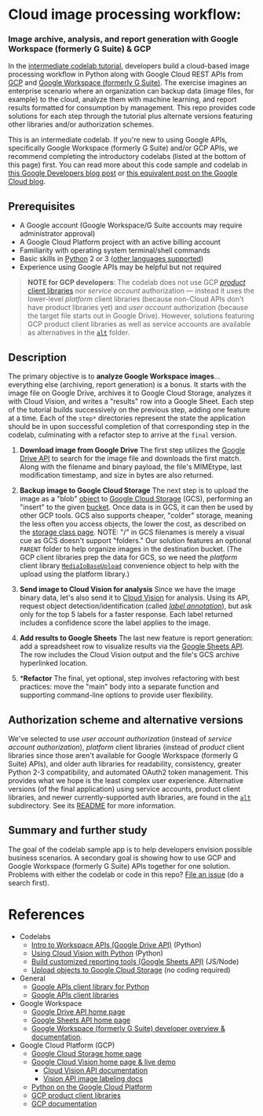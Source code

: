 # Cloud image processing workflow:
### Image archive, analysis, and report generation with Google Workspace (formerly G Suite) & GCP

In the [intermediate codelab tutorial](https://codelabs.developers.google.com/codelabs/drive-gcs-vision-sheets?utm_source=codelabs&utm_medium=et&utm_campaign=CDR_wes_workplace_gsdsanalyzegsimg_gsds_200114&utm_content=-), developers build a cloud-based image processing workflow in Python along with Google Cloud REST APIs from [GCP](http://cloud.google.com) and [Google Workspace (formerly G Suite)](http://developers.google.com/gsuite). The exercise imagines an enterprise scenario where an organization can backup data (image files, for example) to the cloud, analyze them with machine learning, and report results formatted for consumption by management. This repo provides code solutions for each step through the tutorial plus alternate versions featuring other libraries and/or authorization schemes.

This is an intermediate codelab. If you're new to using Google APIs, specifically Google Workspace (formerly G Suite) and/or GCP APIs, we recommend completing the introductory codelabs (listed at the bottom of this page) first. You can read more about this code sample and codelab in [this Google Developers blog post](https://developers.googleblog.com/2020/10/image-archive-analysis-and-report?utm_source=ext&utm_medium=partner&utm_campaign=CDR_wes_workplace_gsdsanalyzegsimg_gsds_200114&utm_content=-) or [this equivalent post on the Google Cloud blog](https://cloud.google.com/blog/topics/developers-practitioners/image-archive-analysis-and-report-generation-google-apis?utm_source=blog&utm_medium=partner&utm_campaign=CDR_wes_workplace_gsdsanalyzegsimg_gsds_200114).


## Prerequisites

- A Google account (Google Workspace/G Suite accounts may require administrator approval)
- A Google Cloud Platform project with an active billing account
- Familiarity with operating system terminal/shell commands
- Basic skills in [Python](http://python.org) 2 or 3 ([other languages supported](http://developers.google.com/api-client-library))
- Experience using Google APIs may be helpful but not required

> **NOTE for GCP developers**:
> The codelab does not use GCP [*product* client libraries](https://cloud.google.com/apis/docs/cloud-client-libraries) nor _service account_ authorization — instead it uses the lower-level *platform* client libraries (because non-Cloud APIs don't have product libraries yet) and _user account_ authorization (because the target file starts out in Google Drive). However, solutions featuring GCP product client libraries as well as service accounts are available as alternatives in the [`alt`](alt) folder.


## Description

The primary objective is to **analyze Google Workspace images**... everything else (archiving, report generation) is a bonus. It starts with the image file on Google Drive, archives it to Google Cloud Storage, analyzes it with Cloud Vision, and writes a "results" row into a Google Sheet. Each step of the tutorial builds successively on the previous step, adding one feature at a time. Each of the `step*` directories represent the state the application should be in upon successful completion of that corresponding step in the codelab, culminating with a refactor step to arrive at the `final` version.

1. **Download image from Google Drive**
 The first step utilizes the [Google Drive API](https://developers.google.com/drive) to search for the image file and downloads the first match. Along with the filename and binary payload, the file's MIMEtype, last modification timestamp, and size in bytes are also returned.

1. **Backup image to Google Cloud Storage**
 The next step is to upload the image as a "blob" [object](https://cloud.google.com/storage/docs/key-terms#objects) to [Google Cloud Storage](https://cloud.google.com/storage) (GCS), performing an "insert" to the given [bucket](https://cloud.google.com/storage/docs/key-terms#buckets). Once data is in GCS, it can then be used by other GCP tools. GCS also supports cheaper, "colder" storage, meaning the less often you access objects, the lower the cost, as described on the [storage class page](https://cloud.google.com/storage/docs/storage-classes). NOTE: "/" in GCS filenames is merely a visual cue as GCS doesn't support "folders." Our solution features an optional `PARENT` folder to help organize images in the destination bucket. (The GCP client libraries prep the data for GCS, so we need the *platform* client library [`MediaIoBaseUpload`](https://googleapis.github.io/google-api-python-client/docs/epy/googleapiclient.http.MediaIoBaseUpload-class.html) convenience object to help with the upload using the platform library.)

1. **Send image to Cloud Vision for analysis**
 Since we have the image binary data, let's also send it to [Cloud Vision](https://cloud.google.com/vision) for analysis. Using its API, request object detection/identification (called [_label annotation_](https://cloud.google.com/vision/docs/labels)), but ask only for the top 5 labels for a faster response. Each label returned includes a confidence score the label applies to the image.

1. **Add results to Google Sheets**
 The last new feature is report generation: add a spreadsheet row to visualize results via the [Google Sheets API](https://developers.google.com/sheets). The row includes the Cloud Vision output and the file's GCS archive hyperlinked location.

1. \***Refactor**
 The final, yet optional, step involves refactoring with best practices: move the "main" body into a separate function and supporting command-line options to provide user flexibility.


## Authorization scheme and alternative versions

We've selected to use *user account authorization* (instead of *service account authorization*), *platform* client libraries (instead of *product* client libraries since those aren't available for Google Workspace (formerly G Suite) APIs), and older auth libraries for readability, consistency, greater Python 2-3 compatibility, and automated OAuth2 token management. This provides what we hope is the least complex user experience. Alternative versions (of the final application) using service accounts, product client libraries, and newer currently-supported auth libraries, are found in the [`alt`](alt) subdirectory. See its [README](alt/README.md) for more information.


## Summary and further study

The goal of the codelab sample app is to help developers envision possible business scenarios. A secondary goal is showing how to use GCP and Google Workspace (formerly G Suite) APIs together for one solution. Problems with either the codelab or code in this repo? [File an issue](https://github.com/googlecodelabs/feedback/issues/new?title=[drive-gcs-vision-sheets]:&labels[]=content-platform&labels[]=cloud,python) (do a search first).


# References

- Codelabs
    - [Intro to Workspace APIs (Google Drive API)](http://g.co/codelabs/gsuite-apis-intro) (Python)
    - [Using Cloud Vision with Python](http://g.co/codelabs/vision-python) (Python)
    - [Build customized reporting tools (Google Sheets API)](http://g.co/codelabs/sheets) (JS/Node)
    - [Upload objects to Google Cloud Storage](http://codelabs.developers.google.com/codelabs/cloud-upload-objects-to-cloud-storage) (no coding required)
- General
    - [Google APIs client library for Python](https://developers.google.com/api-client-library/python)
    - [Google APIs client libraries](https://developers.google.com/api-client-library)
- Google Workspace
    - [Google Drive API home page](https://developers.google.com/drive)
    - [Google Sheets API home page](https://developers.google.com/sheets)
    - [Google Workspace (formerly G Suite) developer overview & documentation](https://developers.google.com/gsuite).
- Google Cloud Platform (GCP)
    - [Google Cloud Storage home page](https://cloud.google.com/storage)
    - [Google Cloud Vision home page & live demo](https://cloud.google.com/vision)
        - [Cloud Vision API documentation](https://cloud.google.com/vision/docs)
        - [Vision API image labeling docs](https://cloud.google.com/vision/docs/labels)
    - [Python on the Google Cloud Platform](https://cloud.google.com/python)
    - [GCP product client libraries](https://cloud.google.com/apis/docs/cloud-client-libraries)
    - [GCP documentation](https://cloud.google.com/docs)
